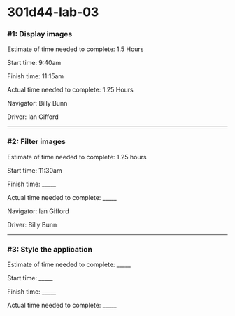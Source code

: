 # 301d44-lab-03
### #1: Display images

Estimate of time needed to complete: 1.5 Hours

Start time: 9:40am

Finish time: 11:15am

Actual time needed to complete: 1.25 Hours

Navigator: Billy Bunn

Driver: Ian Gifford

---
### #2: Filter images

Estimate of time needed to complete: 1.25 hours

Start time: 11:30am

Finish time: _____

Actual time needed to complete: _____

Navigator: Ian Gifford

Driver: Billy Bunn

---
### #3: Style the application

Estimate of time needed to complete: _____

Start time: _____

Finish time: _____

Actual time needed to complete: _____
